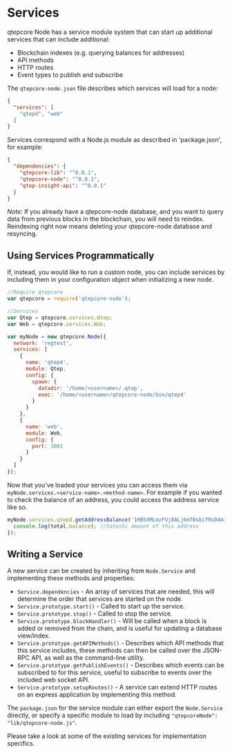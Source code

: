 # Services
qtepcore Node has a service module system that can start up additional services that can include additional:
- Blockchain indexes (e.g. querying balances for addresses)
- API methods
- HTTP routes
- Event types to publish and subscribe

The `qtepcore-node.json` file describes which services will load for a node:

```json
{
  "services": [
    "qtepd", "web"
  ]
}
```

Services correspond with a Node.js module as described in 'package.json', for example:

```json
{
  "dependencies": {
    "qtepcore-lib": "^0.0.1",
    "qtepcore-node": "^0.0.1",
    "qtep-insight-api": "^0.0.1"
  }
}
```

_Note:_ If you already have a qtepcore-node database, and you want to query data from previous blocks in the blockchain, you will need to reindex. Reindexing right now means deleting your qtepcore-node database and resyncing.

## Using Services Programmatically
If, instead, you would like to run a custom node, you can include services by including them in your configuration object when initializing a new node.

```js
//Require qtepcore
var qtepcore = require('qtepcore-node');

//Services
var Qtep = qtepcore.services.Qtep;
var Web = qtepcore.services.Web;

var myNode = new qtepcore.Node({
  network: 'regtest',
  services: [
    {
      name: 'qtepd',
      module: Qtep,
      config: {
        spawn: {
          datadir: '/home/<username>/.qtep',
          exec: '/home/<username>/qtepcore-node/bin/qtepd'
        }
      }
    },
    {
      name: 'web',
      module: Web,
      config: {
        port: 3001
      }
    }
  ]
});
```

Now that you've loaded your services you can access them via `myNode.services.<service-name>.<method-name>`. For example if you wanted to check the balance of an address, you could access the address service like so.

```js
myNode.services.qtepd.getAddressBalance('1HB5XMLmzFVj8ALj6mfBsbifRoD4miY36v', false, function(err, total) {
  console.log(total.balance); //Satoshi amount of this address
});
```

## Writing a Service
A new service can be created by inheriting from `Node.Service` and implementing these methods and properties:
- `Service.dependencies` -  An array of services that are needed, this will determine the order that services are started on the node.
- `Service.prototype.start()` - Called to start up the service.
- `Service.prototype.stop()` - Called to stop the service.
- `Service.prototype.blockHandler()` - Will be called when a block is added or removed from the chain, and is useful for updating a database view/index.
- `Service.prototype.getAPIMethods()` - Describes which API methods that this service includes, these methods can then be called over the JSON-RPC API, as well as the command-line utility.
- `Service.prototype.getPublishEvents()` - Describes which events can be subscribed to for this service, useful to subscribe to events over the included web socket API.
- `Service.prototype.setupRoutes()` - A service can extend HTTP routes on an express application by implementing this method.

The `package.json` for the service module can either export the `Node.Service` directly, or specify a specific module to load by including `"qtepcoreNode": "lib/qtepcore-node.js"`.

Please take a look at some of the existing services for implementation specifics.

